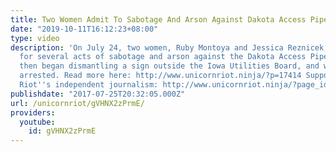 ```yaml
---
title: Two Women Admit To Sabotage And Arson Against Dakota Access Pipeline
date: "2019-10-11T16:12:23+08:00"
type: video
description: 'On July 24, two women, Ruby Montoya and Jessica Reznicek, claimed responsibility
  for several acts of sabotage and arson against the Dakota Access Pipeline. They
  then began dismantling a sign outside the Iowa Utilities Board, and were promptly
  arrested. Read more here: http://www.unicornriot.ninja/?p=17414 Support Unicorn
  Riot''s independent journalism: http://www.unicornriot.ninja/?page_id=211'
publishdate: "2017-07-25T20:32:05.000Z"
url: /unicornriot/gVHNX2zPrmE/
providers:
  youtube:
    id: gVHNX2zPrmE
---
```

